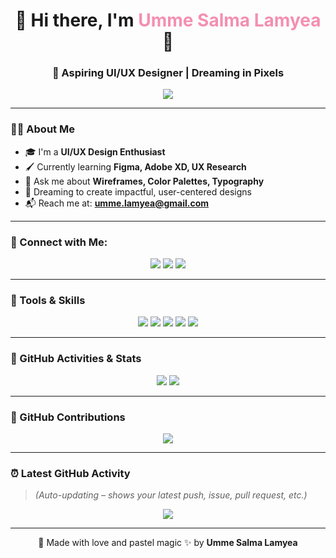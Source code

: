 <h1 align="center">🌸 Hi there, I'm <span style="color:#f48fb1;">Umme Salma Lamyea</span> 🌸</h1>
<h3 align="center">💖 Aspiring UI/UX Designer | Dreaming in Pixels</h3>

<p align="center">
  <img src="https://readme-typing-svg.herokuapp.com?font=Fira+Code&weight=500&size=22&pause=1000&color=FFB6C1&center=true&vCenter=true&width=435&lines=_Designing+beautiful+experiences...;Lover+of+minimalism+and+pastels;Let's+design+something+magical+✨" />
</p>

---

### 🧚‍♀️ About Me
- 🎓 I'm a **UI/UX Design Enthusiast**
- 🖌 Currently learning **Figma, Adobe XD, UX Research**
- 💬 Ask me about **Wireframes, Color Palettes, Typography**
- 🌱 Dreaming to create impactful, user-centered designs
- 📬 Reach me at: **umme.lamyea@gmail.com**

---

### 💞 Connect with Me:

<p align="center">
  <a href="https://www.linkedin.com/in/umme-lamyea/" target="_blank"><img src="https://img.shields.io/badge/LinkedIn-%230077B5.svg?&style=for-the-badge&logo=linkedin&logoColor=white" /></a>
  <a href="https://dribbble.com/umme-lamyea" target="_blank"><img src="https://img.shields.io/badge/Dribbble-EA4C89?style=for-the-badge&logo=dribbble&logoColor=white" /></a>
  <a href="https://www.behance.net/umme-lamyea" target="_blank"><img src="https://img.shields.io/badge/Behance-1769FF?style=for-the-badge&logo=behance&logoColor=white" /></a>
</p>

---

### 🎨 Tools & Skills

<p align="center">
  <img src="https://img.shields.io/badge/Figma-%23F24E1E.svg?&style=for-the-badge&logo=figma&logoColor=white" />
  <img src="https://img.shields.io/badge/Adobe%20XD-FF61F6?style=for-the-badge&logo=Adobe%20XD&logoColor=white" />
  <img src="https://img.shields.io/badge/Photoshop-31A8FF?style=for-the-badge&logo=Adobe%20Photoshop&logoColor=white" />
  <img src="https://img.shields.io/badge/Canva-00C4CC?style=for-the-badge&logo=Canva&logoColor=white" />
  <img src="https://img.shields.io/badge/Notion-000000?style=for-the-badge&logo=notion&logoColor=white" />
</p>

---

### 🐾 GitHub Activities & Stats

<p align="center">
  <img src="https://github-readme-stats.vercel.app/api?username=umme-lamyea&show_icons=true&theme=rose_pine&hide_border=true&title_color=ffc0cb&icon_color=ffb6c1" />
  <img src="https://github-readme-stats.vercel.app/api/top-langs/?username=umme-lamyea&layout=compact&theme=rose_pine&hide_border=true&title_color=ffc0cb" />
</p>

---

### 🌼 GitHub Contributions

<p align="center">
  <img src="https://github-readme-activity-graph.cyclic.app/graph?username=umme-lamyea&bg_color=ffffff&color=ec4899&line=f9a8d4&point=fda4af&area=true&hide_border=true" />
</p>

---

### ⏰ Latest GitHub Activity

> _(Auto-updating – shows your latest push, issue, pull request, etc.)_

<p align="center">
  <img src="https://github-readme-streak-stats.herokuapp.com/?user=umme-lamyea&theme=pink&hide_border=true" />
</p>

---

<p align="center">
  💌 Made with love and pastel magic ✨ by <strong>Umme Salma Lamyea</strong>
</p>
